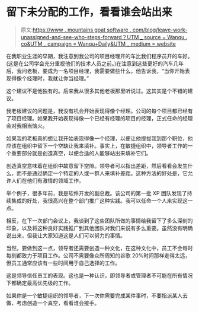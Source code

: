 # 留下未分配的工作，看看谁会站出来

> 原文:[https://www . mountains goat software . com/blog/leave-work-unassigned-and-see-who-steps-forward？UTM _ source = Wanqu . co&UTM _ campaign = Wanqu+Daily&UTM _ medium = website](https://www.mountaingoatsoftware.com/blog/leave-work-unassigned-and-see-who-steps-forward?utm_source=wanqu.co&utm_campaign=Wanqu+Daily&utm_medium=website)

在我职业生涯的早期，我注意到我公司的项目经理开的车比我们程序员开的车好。(这是在公司学会充分重视他们的技术人员之前。)在注意到这些更好的汽车几年后，我问老板，要成为一名项目经理，我需要做些什么。他告诉我，“当你开始表现得像个经理时，我就让你当经理。”

这个建议不是他独有的。后来我从很多其他老板那里听说过。这其实是个不错的建议。

我老板建议的问题是，我没有机会开始表现得像个经理。公司的每个项目都已经有了项目经理。如果我开始表现得像一个已经有经理的项目的经理，正式任命的经理会对我相当恼火。

如果我的老板真的想让我开始表现得像一个经理，以便让他提拔我到那个职位，他应该在组织中留下一个空缺让我来填补。事实上，在敏捷组织中，领导者工作的一个重要部分就是创造真空，以便合适的人能够站出来填补它们。

创造真空意味着在组织中故意留下空隙。领导者可以指出差距，然后看看会发生什么，而不是通过确定一个特定的人或一群人来填补差距。这种方法的好处是，它允许人们在他们有激情的领域工作。

举个例子，很多年前，我是软件开发的副总裁。该公司的第一批 XP 团队发现了持续集成的好处，我很高兴在整个部门推广这种实践。我可以任命一个人来实现这一点。

相反，在下一次部门会议上，我谈到了这些团队所做的事情给我留下了多么深刻的印象，以及将这种良好实践推广到其他团队对我们来说有多么重要。虽然没有明确说出来，但我让大家知道这是人们可以努力的事情。

当然，要做到这一点，领导者还需要创造一种文化，在这种文化中，员工不会每时每刻都致力于项目工作。公司不需要像众所周知的谷歌 20%时间那样走得太远，但员工通常应该有一些时间用于自己选择的工作。

这是领导信任员工的表现。这也是一种认识，即领导者或管理者不可能在所有情况下都确定最高优先级的工作。

如果你是一个敏捷组织的领导者，下一次你需要完成某件事时，不要指派某人去做，考虑创造一个真空，看看谁会接手。